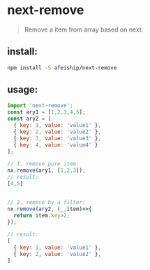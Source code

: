 # next-remove
> Remove a item from array based on next.

## install:
```bash
npm install -S afeiship/next-remove
```

## usage:
```js
import 'next-remove';
const ary1 = [1,2,3,4,5];
const ary2 = [
  { key: 1, value: 'value1' },
  { key: 2, value: 'value2' },
  { key: 3, value: 'value3' },
  { key: 4, value: 'value4' }
];

// 1. remove pure item:
nx.remove(ary1, [1,2,3]);
// result:
[4,5]


// 2. remove by a filter:
nx.remove(ary2, (_,item)=>{
  return item.key>2;
});

// result:
[
  { key: 1, value: 'value1' },
  { key: 2, value: 'value2' },
]

```

